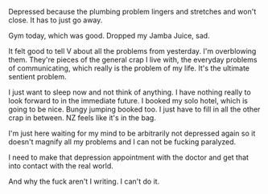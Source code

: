 Depressed because the plumbing problem lingers and stretches and won't close. It has to just go away.

Gym today, which was good. Dropped my Jamba Juice, sad.

It felt good to tell V about all the problems from yesterday. I'm overblowing them. They're pieces of the general crap I live with, the everyday problems of communicating, which really is the problem of my life. It's the ultimate sentient problem.

I just want to sleep now and not think of anything. I have nothing really to look forward to in the immediate future. I booked my solo hotel, which is going to be nice. Bungy jumping booked too. I just have to fill in all the other crap in between. NZ feels like it's in the bag.

I'm just here waiting for my mind to be arbitrarily not depressed again so it doesn't magnify all my problems and I can not be fucking paralyzed.

I need to make that depression appointment with the doctor and get that into contact with the real world.

And why the fuck aren't I writing. I can't do it.
